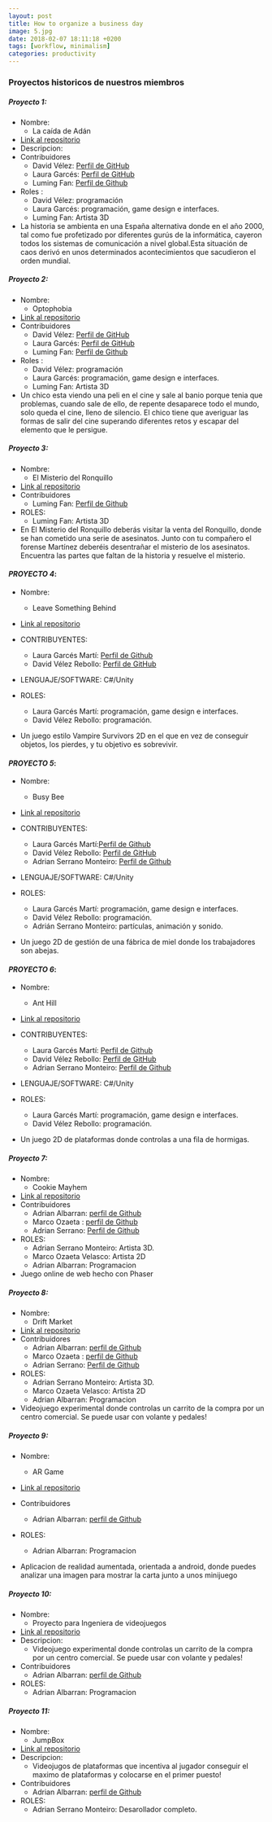 ```yaml
---
layout: post
title: How to organize a business day
image: 5.jpg
date: 2018-02-07 18:11:18 +0200
tags: [workflow, minimalism]
categories: productivity
---
```

### Proyectos historicos de nuestros miembros
##### *Proyecto 1*: 
- Nombre:
  - La caída de Adán
- [Link al repositorio](https://github.com/PabloCondeLopez/La-caida-de-ADAN)
- Descripcion: 
- Contribuidores 
  - David Vélez: [Perfil de GitHub](https://github.com/DavidVelezRebollo) 
  - Laura Garcés: [Perfil de GitHub](https://github.com/IceHummingBird)
  - Luming Fan: [Perfil de Github](https://github.com/daniever6)
- Roles :
  - David Vélez: programación 
  - Laura Garcés: programación, game design e interfaces.
  - Luming Fan: Artista 3D
- La historia se ambienta en una España alternativa donde en el año 2000, tal como fue profetizado por diferentes gurús de la informática, cayeron todos los sistemas de comunicación a nivel global.Esta situación de caos derivó en unos determinados acontecimientos que sacudieron el orden mundial.

##### *Proyecto 2*: 
- Nombre:
  - Optophobia
- [Link al repositorio](https://github.com/PabloCondeLopez/Optophobia) 
- Contribuidores 
  - David Vélez: [Perfil de GitHub](https://github.com/DavidVelezRebollo) 
  - Laura Garcés: [Perfil de GitHub](https://github.com/IceHummingBird)
  - Luming Fan: [Perfil de Github](https://github.com/daniever6)
- Roles :
  - David Vélez: programación 
  - Laura Garcés: programación, game design e interfaces.
  - Luming Fan: Artista 3D
- Un chico esta viendo una peli en el cine y sale al banio porque tenia que problemas, cuando sale de ello, de repente desaparece todo el mundo, solo queda el cine, lleno de silencio. El chico tiene que averiguar las formas de salir del cine superando diferentes retos y escapar del elemento que le persigue.
  
##### *Proyecto 3*: 
- Nombre:
  - El Misterio del Ronquillo
- [Link al repositorio](https://github.com/Moromon/Gamegen-Game-Jam)
- Contribuidores 
	- Luming Fan: [Perfil de Github](https://github.com/daniever6)
- ROLES:
	- Luming Fan: Artista 3D
- En El Misterio del Ronquillo deberás visitar la venta del Ronquillo, donde se han cometido una serie de asesinatos. Junto con tu compañero el  forense Martínez deberéis desentrañar el misterio de los asesinatos. Encuentra las partes que faltan de la historia y resuelve el misterio.

#### *PROYECTO 4*: 
- Nombre:
  - Leave Something Behind
- [Link al repositorio](https://github.com/DavidVelezRebollo/Leave-Something-Behind-v2)
- CONTRIBUYENTES:
  - Laura Garcés Martí: [Perfil de Github](https://github.com/IceHummingBird) 
  - David Vélez Rebollo: [Perfil de GitHub](https://github.com/DavidVelezRebollo)
- LENGUAJE/SOFTWARE: C#/Unity
- ROLES:
	- Laura Garcés Martí: programación, game design e interfaces.
	- David Vélez Rebollo: programación.

- Un juego estilo Vampire Survivors 2D en el que en vez de conseguir objetos, los pierdes, y tu objetivo es sobrevivir.

#### *PROYECTO 5*: 
- Nombre:
  - Busy Bee
- [Link al repositorio](https://github.com/DavidVelezRebollo/Busy-Bee)
- CONTRIBUYENTES:
  - Laura Garcés Martí:[Perfil de Github](https://github.com/IceHummingBird)
  - David Vélez Rebollo: [Perfil de GitHub](https://github.com/DavidVelezRebollo)
  - Adrian Serrano Monteiro: [Perfil de Github](https://github.com/PinguinoTocho) 
- LENGUAJE/SOFTWARE: C#/Unity
- ROLES:
	- Laura Garcés Martí: programación, game design e interfaces.
	- David Vélez Rebollo: programación.
	- Adrián Serrano Monteiro: partículas, animación y sonido.

- Un juego 2D de gestión de una fábrica de miel donde los trabajadores son abejas.

#### *PROYECTO 6*: 
- Nombre:
  - Ant Hill
- [Link al repositorio](https://github.com/DavidVelezRebollo/Game-Jam-2)
- CONTRIBUYENTES:
  - Laura Garcés Martí: [Perfil de Github](https://github.com/IceHummingBird)
  - David Vélez Rebollo: [Perfil de GitHub](https://github.com/DavidVelezRebollo)
  - Adrian Serrano Monteiro: [Perfil de Github](https://github.com/PinguinoTocho) 
- LENGUAJE/SOFTWARE: C#/Unity
- ROLES:
	- Laura Garcés Martí: programación, game design e interfaces.
	- David Vélez Rebollo: programación.

- Un juego 2D de plataformas donde controlas a una fila de hormigas.


##### *Proyecto 7*: 
- Nombre:
  - Cookie Mayhem
- [Link al repositorio](https://github.com/AdrianAlbarran/CookieMayhem-JuegosEnRed)
- Contribuidores
  - Adrian Albarran: [perfil de Github](https://github.com/AdrianAlbarran) 
  - Marco Ozaeta : [perfil de Github](https://github.com/Marcooza) 
  - Adrian Serrano: [Perfil de Github](https://github.com/PinguinoTocho) 
- ROLES:
	- Adrian Serrano Monteiro: Artista 3D.
	- Marco Ozaeta Velasco: Artista 2D
 	- Adrian Albarran: Programacion
- Juego online de web hecho con Phaser
 
##### *Proyecto 8*: 
- Nombre:
  - Drift Market
- [Link al repositorio](https://github.com/AdrianAlbarran/Drift-Market-Interaccion-Persona-Maquina)
- Contribuidores 
  - Adrian Albarran: [perfil de Github](https://github.com/AdrianAlbarran) 
  - Marco Ozaeta : [perfil de Github](https://github.com/Marcooza) 
  - Adrian Serrano: [Perfil de Github](https://github.com/PinguinoTocho) 
- ROLES:
	- Adrian Serrano Monteiro: Artista 3D.
	- Marco Ozaeta Velasco: Artista 2D
 	- Adrian Albarran: Programacion 
- Videojuego experimental donde controlas un carrito de la compra por un centro comercial. Se puede usar con volante y pedales!
##### *Proyecto 9*: 
- Nombre:
  - AR Game
- [Link al repositorio](https://github.com/AdrianAlbarran/AR_MENU)

- Contribuidores 
  - Adrian Albarran: [perfil de Github](https://github.com/AdrianAlbarran) 
- ROLES:
 	- Adrian Albarran: Programacion
- Aplicacion de realidad aumentada, orientada a android, donde puedes analizar una imagen para mostrar la carta junto a unos minijuego
 
##### *Proyecto 10*: 
- Nombre:
  - Proyecto para Ingeniera de videojuegos
- [Link al repositorio](https://github.com/AdrianAlbarran/Ing-de-videojuegos-)
- Descripcion: 
  - Videojuego experimental donde controlas un carrito de la compra por un centro comercial. Se puede usar con volante y pedales!
- Contribuidores 
  - Adrian Albarran: [perfil de Github](https://github.com/AdrianAlbarran)
- ROLES:
 	- Adrian Albarran: Programacion
##### *Proyecto 11*: 
- Nombre:
  - JumpBox
- [Link al repositorio](https://play.google.com/store/apps/details?id=com.Adriansito.JumpBox)
- Descripcion: 
  - Videojugos de plataformas que incentiva al jugador conseguir el maximo de plataformas y colocarse en el primer puesto!
- Contribuidores 
  - Adrian Albarran: [perfil de Github](https://github.com/PinguinoTocho)
- ROLES:
 	- Adrian Serrano Monteiro: Desarollador completo.





